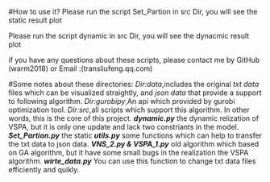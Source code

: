 
#How to use it?
Please run the script Set_Partion in src Dir, you will see the static result plot

Please run the script dynamic in src Dir, you will see the dynacmic result plot

if you have any questions about these scripts, please contact me by GitHub (warm2018) or Email :(transliufeng.qq.com)


#Some notes about these directories:
*Dir:data*,includes the original *txt data* files which can be visualized straightly, and *json data* that provide a support to following algorithm.
*Dir:gurobipy*,An api which provided by gurobi optimization tool. 
*Dir:src*,all scripts which support this algorithm. In other words, this is the core of this project.
	***dynamic.py***  the dynamic relization of VSPA, but it is only one update and lack two constriants 
					  in the model. 	
	***Set_Partion.py*** the static 
	***utils.py***    some functions which can help to transfer the txt data to json data.
	***VNS_2.py & VSPA_1.py***  old algorithm which based on GA algorithm, but it have some small bugs in the realization the VSPA algorithm.
	***wirte_data.py*** You can use this function to change txt data files efficiently and quikly.  